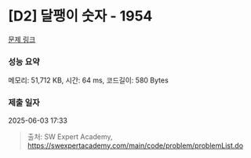 # [D2] 달팽이 숫자 - 1954 

[문제 링크](https://swexpertacademy.com/main/code/problem/problemDetail.do?contestProbId=AV5PobmqAPoDFAUq) 

### 성능 요약

메모리: 51,712 KB, 시간: 64 ms, 코드길이: 580 Bytes

### 제출 일자

2025-06-03 17:33



> 출처: SW Expert Academy, https://swexpertacademy.com/main/code/problem/problemList.do